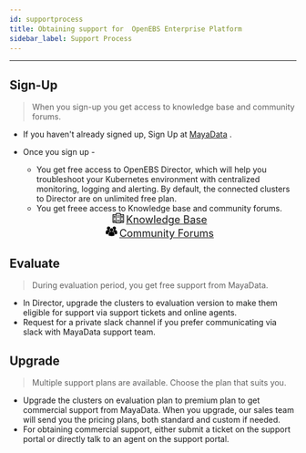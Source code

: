 ```yaml
---
id: supportprocess
title: Obtaining support for  OpenEBS Enterprise Platform
sidebar_label: Support Process
---
```


------



## Sign-Up 

> When you sign-up you get access to knowledge base and community forums.

- If you haven't already signed up, Sign Up at [MayaData](https://account.mayadata.io) . 
- Once you sign up -
  - You get free access to OpenEBS Director, which will help you troubleshoot your Kubernetes environment with centralized monitoring, logging and alerting. By default, the connected clusters to Director are on unlimited free plan. 
  - You get freee access to Knowledge base and community forums. 

  <div align="center">
    <img src="/docs/assets/general/kb.png" alt="Knowledge Base" style="width:20px;"> <a href="" target="_blank"> <font size="4">Knowledge Base</font></a>
  </div>

  <div align="center">
  <img src="/docs/assets/general/users.png" alt="Community forums" style="width:20px;"> <a href="" target="_blank"> <font size="4">Community Forums</font></a>
  </div>

## Evaluate 

> During evaluation period, you get free support from MayaData.

- In Director, upgrade the clusters to evaluation version to make them eligible for support via support tickets and online agents.
- Request for a private slack channel if you prefer communicating via slack with MayaData support team.

## Upgrade

> Multiple support plans are available. Choose the plan that suits you.

- Upgrade the clusters on evaluation plan to premium plan to get commercial support from MayaData. When you upgrade, our sales team will send you the pricing plans, both standard and custom if needed.
- For obtaining commercial support, either submit a ticket on the support portal or directly talk to an agent on the support portal.





